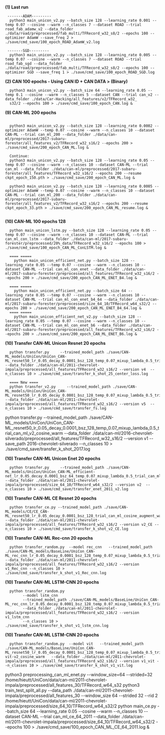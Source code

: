 **(1) Last run**
```
 -------ADAM---------
  python3 main_unicon_v2.py --batch_size 128 --learning_rate 0.001 --temp 0.07 --cosine --warm --n_classes 7 --dataset ROAD --trial road_fab_adamw_v2 --data_folder ./data/road/preprocessed/fab_multi/TFRecord_w32_s8/2 --epochs 100 --optimizer AdamW --save_freq 2 > ./save/cmd_save/100_epoch_ROAD_AdamW_v2.log
  
 -------SGD---------
  python3 main_unicon_v2.py --batch_size 128 --learning_rate 0.005 --temp 0.07 --cosine --warm --n_classes 7 --dataset ROAD --trial road_fab_sgd --data_folder ./data/road/preprocessed/fab_multi/TFRecord_w32_s8/2 --epochs 100 --optimizer SGD --save_freq 1 > ./save/cmd_save/100_epoch_ROAD_SGD.log
```

**(2) CAN 100 epochs - Using CAN ID + CAN DATA > (Binary)**
```
  python3 main_unicon_v2.py --batch_size 64 --learning_rate 0.05 --temp 0.1 --cosine --warm --n_classes 5 --dataset CAN --trial can_v2 --data_folder ./data/Car-Hacking/all_features/v2/TFRecord_w32_
  s32/2 --epochs 100 > ./save/cmd_save/100_epoch_CAN.log &
```

**(9) CAN-ML 200 epochs**
```

  python3 main_unicon_v2.py --batch_size 128 --learning_rate 0.0002 --optimizer AdamW --temp 0.07 --cosine --warm --n_classes 10 --dataset CAN-ML --trial can_ml_200 --data_folder ./data/can-ml/preprocessed/2017-subaru-forester/all_features_v2/TFRecord_w32_s16/2 --epochs 200 > ./save/cmd_save/200_epoch_CAN_ML.log &

  Continue:
  python3 main_unicon_v2.py --batch_size 128 --learning_rate 0.05 --temp 0.07 --cosine --warm --n_classes 10 --dataset CAN-ML --trial can_ml --data_folder ./data/can-ml/preprocessed/2017-subaru-forester/all_features/TFRecord_w32_s16/2 --epochs 200 --resume ckpt_epoch_150.pth > ./save/cmd_save/200_epoch_CAN_ML.log &

  python3 main_unicon_v2.py --batch_size 128 --learning_rate 0.0005 --optimizer AdamW --temp 0.07 --cosine --warm --n_classes 10 --dataset CAN-ML --trial can_ml_200 --data_folder ./data/can-ml/preprocessed/2017-subaru-forester/all_features_v2/TFRecord_w32_s16/2 --epochs 200 --resume ckpt_epoch_33.pth > ./save/cmd_save/200_epoch_CAN_ML_resume.log &


```
**(10) CAN-ML 100 epochs 128**
```
  python main_unicon_lstm.py --batch_size 128 --learning_rate 0.05 --temp 0.07 --cosine --warm --n_classes 10 --dataset CAN-ML --trial can_ml_con_lstm --data_folder ./data/can-ml/2017-subaru-forester/preprocessed/20%_data/TFRecord_w32_s16/2 --epochs 100 > ./save/cmd_save/100_epoch_CAN_ML_ConLSTM.log &

  ==== =====
    python main_unicon_efficient_net.py --batch_size 128 --learning_rate 0.05 --temp 0.07 --cosine --warm --n_classes 10 --dataset CAN-ML --trial can_ml_con_enet --data_folder ./data/can-ml/2017-subaru-forester/preprocessed/all_features/TFRecord_w32_s16/2 --epochs 200 > ./save/cmd_save/200_epoch_CAN_ML_ENET_B4.log &

  ==== =====
    python main_unicon_efficient_net.py --batch_size 64 --learning_rate 0.05 --temp 0.07 --cosine --warm --n_classes 10 --dataset CAN-ML --trial can_ml_con_enet_b4_64 --data_folder ./data/can-ml/2017-subaru-forester/preprocessed/size_64_10/TFRecord_w64_s32/2 --epochs 200 > ./save/cmd_save/200_epoch_CAN_ML_ENET_B4_64.log &
  ==== =====
    python main_unicon_efficient_net_v2.py --batch_size 128 --learning_rate 0.05 --temp 0.07 --cosine --warm --n_classes 10 --dataset CAN-ML --trial can_ml_con_enet_b6 --data_folder ./data/can-ml/2017-subaru-forester/preprocessed/all_features/TFRecord_w32_s16/2 --epochs 200 > ./save/cmd_save/200_epoch_CAN_ML_ENET_B6.log &
```


**(10) Transfer CAN-ML Unicon Resnet 20 epochs**
```
  python transfer.py     --trained_model_path ./save/CAN-ML_models/UniCon/UniCon_CAN-ML_resnet50_lr_0.05_decay_0.0001_bsz_128_temp_0.07_mixup_lambda_0.5_trial_can_ml_v2_cosine_warm    --data_folder ./data/can-ml/2011-chevrolet-impala/preprocessed/all_features/TFRecord_w32_s16/2 --version v4  --n_classes 10 > ./save/cmd_save/transfer_k_shot_25_center_loss.log

  ==== New ====
  python transfer_v2.py     --trained_model_path ./save/CAN-ML_models/UniCon/UniCon_CAN-ML_resnet50_lr_0.05_decay_0.0001_bsz_128_temp_0.07_mixup_lambda_0.5_trial_can_ml_v2_cosine_warm    --data_folder ./data/can-ml/2011-chevrolet-impala/preprocessed/all_features/TFRecord_w32_s16/2 --version v5  --n_classes 10 > ./save/cmd_save/transfer_fs.log
```

  python transfer.py     --trained_model_path ./save/CAN-ML_models/UniCon/UniCon_CAN-ML_resnet50_lr_0.05_decay_0.0001_bsz_128_temp_0.07_mixup_lambda_0.5_trial_can_ml_v2_cosine_warm    --data_folder ./data/can-ml/2016-chevrolet-silverado/preprocessed/all_features/TFRecord_w32_s16/2 --version v1 --save_path 2016-chevrolet-silverado  --n_classes 10 > ./save/cmd_save/transfer_k_shot_2017.log

**(10) Transfer CAN-ML Unicon Enet 20 epochs**
```
  python transfer.py     --trained_model_path ./save/CAN-ML_models/UniCon/UniCon_CAN-ML_efficient-net_lr_0.05_decay_0.0001_bsz_64_temp_0.07_mixup_lambda_0.5_trial_can_ml_con_enet_b4_64_cosine_warm    --data_folder ./data/can-ml/2011-chevrolet-impala/preprocessed/size_64_10/TFRecord_w64_s32/2 --version v2  --n_classes 10 > ./save/cmd_save/transfer_enet_2011_v2.log

```

**(10) Transfer CAN-ML CE Resnet 20 epochs**
```
  python transfer_ce.py --trained_model_path ./save/CAN-ML_models/CE/CE_CAN-ML_resnet50_lr_0.05_decay_0.0001_bsz_128_trial_can_ml_cosine_augment_warm --data_folder ./data/can-ml/2011-chevrolet-impala/preprocessed/all_features/TFRecord_w32_s16/2 --version v2_CE --n_classes 10 > ./save/cmd_save/transfer_k_shot_v2_CE.log
```

**(10) Transfer CAN-ML Rec-cnn 20 epochs**
```
  python transfer_random.py  --model rec_cnn   --trained_model_path ./save/CAN-ML_models/BaseLine/UniCon_CAN-ML_rec_cnn_lr_0.05_decay_0.0001_bsz_128_temp_0.07_mixup_lambda_0.5_trial_can_ml_rec_cnn_cosine_warm   --data_folder ./data/can-ml/2011-chevrolet-impala/preprocessed/all_features/TFRecord_w32_s16/2 --version v1_Rec_cnn --n_classes 10 > ./save/cmd_save/transfer_k_shot_v1_Rec_cnn.log
 ```

**(10) Transfer CAN-ML LSTM-CNN 20 epochs**
```
  python transfer_random.py  
        --model lstm_cnn   
        --trained_model_path ./save/CAN-ML_models/BaseLine/UniCon_CAN-ML_rec_cnn_lr_0.05_decay_0.0001_bsz_128_temp_0.07_mixup_lambda_0.5_trial_can_ml_rec_cnn_cosine_warm   
        --data_folder ./data/can-ml/2011-chevrolet-impala/preprocessed/all_features/TFRecord_w32_s16/2 --version v1_lstm_cnn 
        --n_classes 10 > ./save/cmd_save/transfer_k_shot_v1_lstm_cnn.log
 ```

**(10) Transfer CAN-ML LSTM-CNN 20 epochs**
```
  python transfer_random.py  --model vit   --trained_model_path ./save/CAN-ML_models/BaseLine/UniCon_CAN-ML_resnet50_lr_0.05_decay_0.0001_bsz_128_temp_0.07_mixup_lambda_0.5_trial_can-vit-v2_cosine_warm   --data_folder ./data/can-ml/2011-chevrolet-impala/preprocessed/all_features/TFRecord_w32_s16/2 --version v1_vit --n_classes 10 > ./save/cmd_save/transfer_k_shot_v1_vit.log
```


python3 preprocessing_can_ml_enet.py --window_size=64 --strided=32
/home/hieutt/UniCon/data/can-ml/2011-chevrolet-impala/preprocessed/all_features_30/TFRecord_w64_s32
python3 train_test_split_all.py --data_path ./data/can-ml/2011-chevrolet-impala/preprocessed/all_features_30 --window_size 64 --strided 32 --rid 2
  /home/hieutt/UniCon/data/can-ml/2011-chevrolet-impala/preprocessed/size_64_10/TFRecord_w64_s32/2
  python main_ce.py --batch_size 64 --learning_rate 0.05 --cosine --warm --n_classes 10 --dataset CAN-ML --trial can_ml_ce_64_2011 --data_folder ./data/can-ml/2011-chevrolet-impala/preprocessed/size_64_10/TFRecord_w64_s32/2 --epochs 100 > ./save/cmd_save/100_epoch_CAN_ML_CE_64_2011.log &